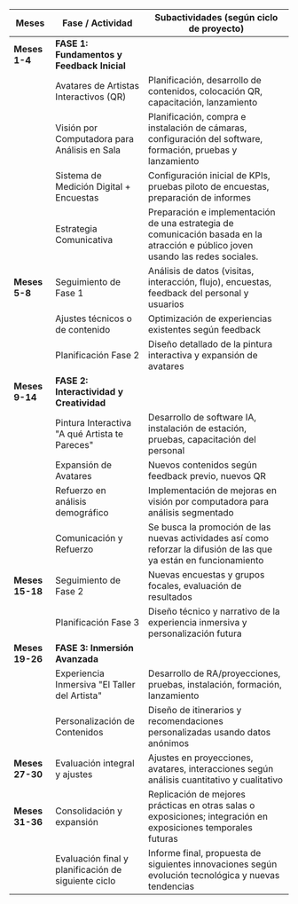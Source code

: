 | **Meses**       | **Fase / Actividad**                                | **Subactividades (según ciclo de proyecto)**                                                                   |
| --------------- | --------------------------------------------------- | -------------------------------------------------------------------------------------------------------------- |
| **Meses 1-4**   | **FASE 1: Fundamentos y Feedback Inicial**          |                                                                                                                |
|                 | Avatares de Artistas Interactivos (QR)              | Planificación, desarrollo de contenidos, colocación QR, capacitación, lanzamiento                              |
|                 | Visión por Computadora para Análisis en Sala        | Planificación, compra e instalación de cámaras, configuración del software, formación, pruebas y lanzamiento   |
|                 | Sistema de Medición Digital + Encuestas             | Configuración inicial de KPIs, pruebas piloto de encuestas, preparación de informes                            |
||Estrategia Comunicativa| Preparación e implementación de una estrategia de comunicación basada en la atracción e público joven usando las redes sociales.|
| **Meses 5-8**   | Seguimiento de Fase 1                               | Análisis de datos (visitas, interacción, flujo), encuestas, feedback del personal y usuarios                   |
|                 | Ajustes técnicos o de contenido                     | Optimización de experiencias existentes según feedback                                                         |
|                 | Planificación Fase 2                                | Diseño detallado de la pintura interactiva y expansión de avatares                                             |
| **Meses 9-14**  | **FASE 2: Interactividad y Creatividad**            |                                                                                                                |
|                 | Pintura Interactiva "A qué Artista te Pareces"      | Desarrollo de software IA, instalación de estación, pruebas, capacitación del personal                         |
|                 | Expansión de Avatares                               | Nuevos contenidos según feedback previo, nuevos QR                                                             |
|                 | Refuerzo en análisis demográfico                    | Implementación de mejoras en visión por computadora para análisis segmentado                                   |
||Comunicación y Refuerzo| Se busca la promoción de las nuevas actividades así como reforzar la difusión de las que ya están en funcionamiento|
| **Meses 15-18** | Seguimiento de Fase 2                               | Nuevas encuestas y grupos focales, evaluación de resultados                                                    |
|                 | Planificación Fase 3                                | Diseño técnico y narrativo de la experiencia inmersiva y personalización futura                                |
| **Meses 19-26** | **FASE 3: Inmersión Avanzada**     |                                                                                                                |
|                 | Experiencia Inmersiva "El Taller del Artista"       | Desarrollo de RA/proyecciones, pruebas, instalación, formación, lanzamiento                                    |
|                 | Personalización de Contenidos                       | Diseño de itinerarios y recomendaciones personalizadas usando datos anónimos                                   |
| **Meses 27-30** | Evaluación integral y ajustes                       | Ajustes en proyecciones, avatares, interacciones según análisis cuantitativo y cualitativo                     |
| **Meses 31-36** | Consolidación y expansión                           | Replicación de mejores prácticas en otras salas o exposiciones; integración en exposiciones temporales futuras |
|                 | Evaluación final y planificación de siguiente ciclo | Informe final, propuesta de siguientes innovaciones según evolución tecnológica y nuevas tendencias            |

